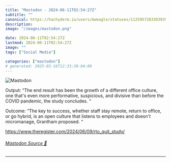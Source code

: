```yaml
---
title: "Mastodon - 2024-06-11T02:54:27Z"
subtitle: ""
canonical: https://hachyderm.io/users/mweagle/statuses/112595728330393953
description:
image: "/images/mastodon.png"

date: 2024-06-11T02:54:27Z
lastmod: 2024-06-11T02:54:27Z
image: ""
tags: ["Social Media"]

categories: ["mastodon"]
# generated: 2025-03-16T12:33:30-04:00
---
```

![Mastodon](/images/mastodon.png)

<p>Output: “The end result has been the growth of a different office culture, one that&#39;s even more performative, suspicious, and divisive than before the COVID pandemic, the study concludes. “</p><p>Outcome: “The key to success, whether staff stay remote, return to office, or go hybrid, is an open culture that listens to employees and doesn&#39;t micromanage, Grantham proposed. “</p><p><a href="https://www.theregister.com/2024/06/09/rto_quit_study/" target="_blank" rel="nofollow noopener noreferrer" translate="no"><span class="invisible">https://www.</span><span class="ellipsis">theregister.com/2024/06/09/rto</span><span class="invisible">_quit_study/</span></a></p>


###### [Mastodon Source 🐘](https://hachyderm.io/@mweagle/112595728330393953)

___
